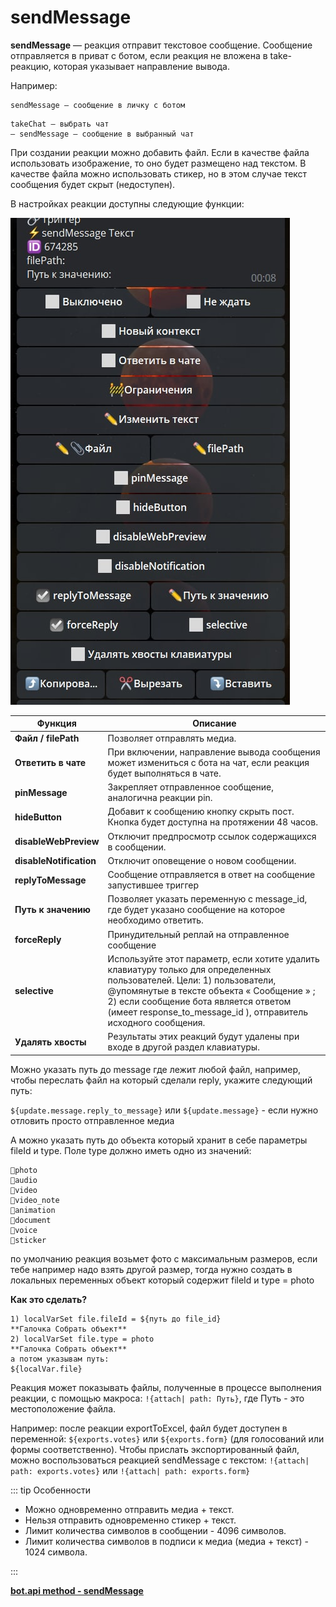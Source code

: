 # sendMessage

**sendMessage** — реакция отправит текстовое сообщение. Сообщение отправляется в приват с ботом, если реакция не вложена в take-реакцию, которая указывает направление вывода.

Например:
```plain
sendMessage — сообщение в личку с ботом
```
```plain
takeChat — выбрать чат
— sendMessage — сообщение в выбранный чат
```

При создании реакции можно добавить файл. Если в качестве файла использовать изображение, то оно будет размещено над текстом. В качестве файла можно использовать стикер, но в этом случае текст сообщения будет скрыт (недоступен).



В настройках реакции доступны следующие функции:

![](./1.jpg)

| Функция | Описание |
| --- | --- |
| **Файл / filePath** | Позволяет отправлять медиа. |
| **Ответить в чате** | При включении, направление вывода сообщения может измениться с бота на чат, если реакция будет выполняться в чате. |
| **pinMessage** | Закрепляет отправленное сообщение, аналогична реакции pin. |
| **hideButton** | Добавит к сообщению кнопку скрыть пост. Кнопка будет доступна на протяжении 48 часов. |
| **disableWebPreview** | Отключит предпросмотр ссылок содержащихся в сообщении. |
| **disableNotification** | Отключит оповещение о новом сообщении. |
| **replyToMessage** | Сообщение отправляется в ответ на сообщение запустившее триггер |
| **Путь к значению** | Позволяет указать переменную с message_id, где будет указано сообщение на которое необходимо ответить. |
| **forceReply** | Принудительный реплай на отправленное сообщение |
| **selective** | Используйте этот параметр, если хотите удалить клавиатуру только для определенных пользователей. Цели: 1) пользователи, @упомянутые в тексте объекта « Сообщение » ; 2) если сообщение бота является ответом (имеет response_to_message_id ), отправитель исходного сообщения. |
| **Удалять хвосты** | Результаты этих реакций будут удалены при входе в другой раздел клавиатуры.  |

Можно указать путь до message где лежит любой файл, например, чтобы переслать файл на который сделали reply, укажите следующий путь:

```${update.message.reply_to_message}``` или ```${update.message}``` - если нужно отловить просто отправленное медиа

А можно указать путь до объекта который хранит в себе параметры fileId и type. Поле type должно иметь одно из значений:
```plain
🔸photo
🔸audio
🔸video
🔸video_note
🔸animation
🔸document
🔸voice
🔸sticker
```
по умолчанию реакция возьмет фото с максимальным размеров, если тебе например надо взять другой размер, тогда нужно создать в локальных переменных объект который содержит fileId и type = photo

**Как это сделать?**
```plain
1) localVarSet file.fileId = ${путь до file_id} 
**Галочка Собрать объект**
2) localVarSet file.type = photo 
**Галочка Собрать объект**
а потом указывам путь:
${localVar.file}
```

Реакция может показывать файлы, полученные в процессе выполнения реакции, с помощью макроса: ```!{attach| path: Путь}```, где Путь - это местоположение файла.



Например: после реакции exportToExcel, файл будет доступен в переменной: ```${exports.votes}``` или ```${exports.form}``` (для голосований или формы соответственно). Чтобы прислать экспортированный файл, можно воспользоваться реакцией sendMessage с текстом: ```!{attach| path: exports.votes}``` или ```!{attach| path: exports.form}```


::: tip  Особенности

* Можно одновременно отправить медиа + текст.
* Нельзя отправить одновременно стикер + текст.
* Лимит количества символов в сообщении - 4096 символов.
* Лимит количества символов в подписи к медиа (медиа + текст) - 1024 символа.

:::

[**bot.api method - sendMessage**](https://core.telegram.org/bots/api#sendmessage)